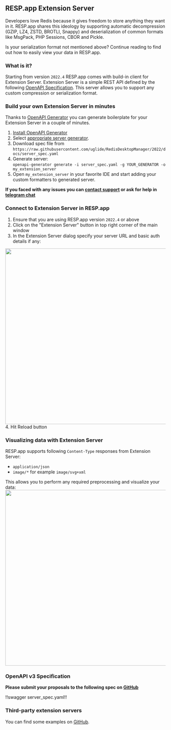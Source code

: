 ## RESP.app Extension Server

Developers love Redis because it gives freedom to store anything they want in it.
RESP.app shares this ideology by supporting automatic decompression (GZIP, LZ4, ZSTD, BROTLI, Snappy) and deserialization of common formats like MsgPack, PHP Sessions, CBOR and Pickle.

Is your serialization format not mentioned above? Continue reading to find out how to easily view your data in RESP.app.

### What is it?

Starting from version `2022.4` RESP.app comes with build-in client for Extension Server. Extension Server is a simple REST API defined by
the following [OpenAPI Specification](extension-server.md#openapi-v3-specification). This server allows you to support 
any custom compression or serialization format.

### Build your own Extension Server in minutes

Thanks to [OpenAPI Generator](https://openapi-generator.tech/docs/installation) you can generate boilerplate for your Extension Server in a couple of minutes.

1. [Install OpenAPI Generator](https://openapi-generator.tech/docs/installation)
2. Select [appropriate server generator](https://openapi-generator.tech/docs/generators#server-generators).
3. Download spec file from `https://raw.githubusercontent.com/uglide/RedisDesktopManager/2022/docs/server_spec.yaml`
4. Generate server: <br />
`
openapi-generator generate -i server_spec.yaml -g YOUR_GENERATOR -o my_extension_server
`
5. Open `my_extension_server` in your favorite IDE and start adding your custom formatters to generated server.


**If you faced with any issues you can [contact support](mailto:support@resp.app) or ask for help in [telegram chat](https://t.me/RedisDesktopManager)**


### Connect to Extension Server in RESP.app

1. Ensure that you are using RESP.app version `2022.4` or above
2. Click on the "Extension Server" button in top right corner of the main window
3. In the Extension Server dialog specify your server URL and basic auth details if any:
<img src="http://resp.app/static/docs/extension-server.png" width="550" />
4. Hit Reload button

### Visualizing data with Extension Server

RESP.app supports following `Content-Type` responses from Extension Server:

- `application/json`
- `image/*` for example `image/svg+xml`

This allows you to perform any required preprocessing and visualize your data:
<img src="http://resp.app/static/docs/extension-server-chart.png" width="550" />



### OpenAPI v3 Specification

**Please submit your proposals to the following spec on [GitHub](https://github.com/uglide/RedisDesktopManager/issues)**

!!swagger server_spec.yaml!!


### Third-party extension servers

You can find some examples on [GitHub](https://github.com/search?q=resp.app+extension+server).
